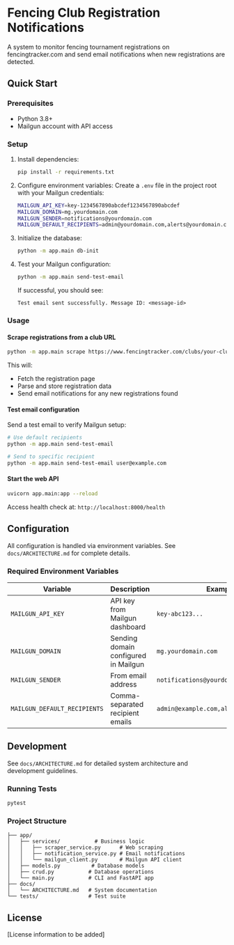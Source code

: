 # Fencing Club Registration Notifications

A system to monitor fencing tournament registrations on fencingtracker.com and send email notifications when new registrations are detected.

## Quick Start

### Prerequisites

- Python 3.8+
- Mailgun account with API access

### Setup

1. Install dependencies:
   ```bash
   pip install -r requirements.txt
   ```

2. Configure environment variables:
   Create a `.env` file in the project root with your Mailgun credentials:
   ```bash
   MAILGUN_API_KEY=key-1234567890abcdef1234567890abcdef
   MAILGUN_DOMAIN=mg.yourdomain.com
   MAILGUN_SENDER=notifications@yourdomain.com
   MAILGUN_DEFAULT_RECIPIENTS=admin@yourdomain.com,alerts@yourdomain.com
   ```

3. Initialize the database:
   ```bash
   python -m app.main db-init
   ```

4. Test your Mailgun configuration:
   ```bash
   python -m app.main send-test-email
   ```

   If successful, you should see:
   ```
   Test email sent successfully. Message ID: <message-id>
   ```

### Usage

#### Scrape registrations from a club URL

```bash
python -m app.main scrape https://www.fencingtracker.com/clubs/your-club-name
```

This will:
- Fetch the registration page
- Parse and store registration data
- Send email notifications for any new registrations found

#### Test email configuration

Send a test email to verify Mailgun setup:

```bash
# Use default recipients
python -m app.main send-test-email

# Send to specific recipient
python -m app.main send-test-email user@example.com
```

#### Start the web API

```bash
uvicorn app.main:app --reload
```

Access health check at: `http://localhost:8000/health`

## Configuration

All configuration is handled via environment variables. See `docs/ARCHITECTURE.md` for complete details.

### Required Environment Variables

| Variable | Description | Example |
|----------|-------------|---------|
| `MAILGUN_API_KEY` | API key from Mailgun dashboard | `key-abc123...` |
| `MAILGUN_DOMAIN` | Sending domain configured in Mailgun | `mg.yourdomain.com` |
| `MAILGUN_SENDER` | From email address | `notifications@yourdomain.com` |
| `MAILGUN_DEFAULT_RECIPIENTS` | Comma-separated recipient emails | `admin@example.com,alerts@example.com` |

## Development

See `docs/ARCHITECTURE.md` for detailed system architecture and development guidelines.

### Running Tests

```bash
pytest
```

### Project Structure

```
├── app/
│   ├── services/           # Business logic
│   │   ├── scraper_service.py      # Web scraping
│   │   ├── notification_service.py # Email notifications
│   │   └── mailgun_client.py       # Mailgun API client
│   ├── models.py          # Database models
│   ├── crud.py           # Database operations
│   └── main.py           # CLI and FastAPI app
├── docs/
│   └── ARCHITECTURE.md   # System documentation
└── tests/                # Test suite
```

## License

[License information to be added]